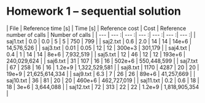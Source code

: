 # Homework 1 – sequential solution

| File | Reference time [s] | Time [s] | Reference cost | Cost | Reference number of calls | Number of calls |
| --- | --- :| --- :| --- :| --- :| --- :| --- :|
| saj1.txt  |  0.0  | 0.0  | 5  | 5  | 750 | 799 |
| saj2.txt  |  0.6  | 2.0  | 14 | 14 | 14e+6 | 14,576,526 |
| saj3.txt  |  0.01 | 0.05 | 12 | 12 |  300e+3 | 301,179 |
| saj4.txt  |  0.4  | 1    | 14 | 14 | 8e+6 | 7,932,519 |
| saj5.txt  |  12   | 46   | 12 | 12 | 193e+6 | 240,029,624 |
| saj6.txt  |  31   | 107  | 16 | 16 | 502e+6 | 550,448,599 |
| saj7.txt  |  67   | 258  | 16 | 16 | 1.2e+9 | 1,322,529,581 |
| saj8.txt  |  1170 | 4287 | 20 | 20 | 19e+9 | 21,625,614,334 |
| saj9.txt  |  6.3  | 7    | 26 | 26 | 89e+6 | 41,257,669 |
| saj10.txt |  36   | 81   | 20 | 20 | 460e+6 | 462,727,019 |
| saj11.txt |  0.2  | 0.6  | 18 | 18 | 3e+6 | 3,644,088 |
| saj12.txt |  72   | 313  | 22 | 22 | 1.2e+9 | 1,818,905,354 |
